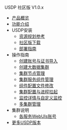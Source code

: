 <div class="sidebar_title icon_"> USDP 社区版 V1.0.x </div>   



* [产品概览](/usdp_community/1.0.x/README)
* [功能介绍](usdp_community/1.0.x/release_notes)
* USDP安装
  * [资源规划参考](usdp_community/1.0.x/plan&create/deploy_plan)
  * [社区版下载](usdp_community/1.0.x/plan&create/download)
  * [部署指南](usdp_community/1.0.x/plan&create/install)
* 操作指南
  * [创建账号与证书导入](usdp_community/1.0.x/webconsole/license)
  * [创建大数据集群](usdp_community/1.0.x/webconsole/cluster_create)
  * [集群节点管理](usdp_community/1.0.x/webconsole/node)
  * [集群服务组件管理](usdp_community/1.0.x/webconsole/services)
  * [组件配置文件修改](usdp_community/1.0.x/webconsole/configration)
  * [集群配置与进程拉起](usdp_community/1.0.x/webconsole/cluster_service)
  * [监控详情与自定义监控](usdp_community/1.0.x/webconsole/monitor)
  * [多集群管理](usdp_community/1.0.x/webconsole/cluster_manager)
* 集群说明
  * [各服务WebUIs账号](usdp_community/1.0.x/cluster_notes/login)
* [更多USDP版本](/usdp_community/version_list)


